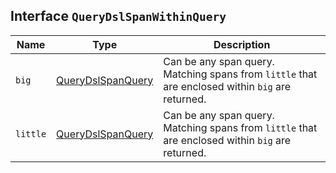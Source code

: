 ## Interface `QueryDslSpanWithinQuery`

| Name | Type | Description |
| - | - | - |
| `big` | [QueryDslSpanQuery](./QueryDslSpanQuery.md) | Can be any span query. Matching spans from `little` that are enclosed within `big` are returned. |
| `little` | [QueryDslSpanQuery](./QueryDslSpanQuery.md) | Can be any span query. Matching spans from `little` that are enclosed within `big` are returned. |
